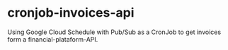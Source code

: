 # cronjob-invoices-api
Using Google Cloud Schedule with Pub/Sub as a CronJob to get invoices form a financial-plataform-API.
